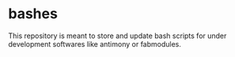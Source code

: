 # bashes

This repository is meant to store and update bash scripts for under development softwares like antimony or fabmodules.

